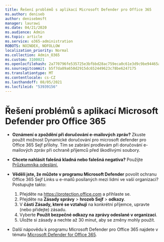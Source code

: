 ```yaml
---
title: Řešení problémů s aplikací Microsoft Defender pro Office 365
ms.author: deniseb
author: denisebmsft
manager: laurawi
ms.date: 04/21/2020
ms.audience: Admin
ms.topic: article
ms.service: o365-administration
ROBOTS: NOINDEX, NOFOLLOW
localization_priority: Normal
ms.collection: Admin_O365
ms.custom: 3100021
ms.openlocfilehash: 2a770796fe535725e3bfbbd28ac759eca0c61e3d9c9be94465af2d0988bff7c9
ms.sourcegitcommit: b5f7da89a650d2915dc652449623c78be6247175
ms.translationtype: MT
ms.contentlocale: cs-CZ
ms.lasthandoff: 08/05/2021
ms.locfileid: "53939156"
---
```

# <a name="troubleshoot-issues-with-microsoft-defender-for-office-365"></a>Řešení problémů s aplikací Microsoft Defender pro Office 365

- **Oznámení o zpoždění při doručování e-mailových zpráv?** Zkuste použít možnost Dynamické doručování pro microsoft defender pro Office 365 Sejf přílohy. Tím se zabrání prodlevám při doručování e-mailových zpráv při ochraně příjemců před škodlivými soubory.
- **Chcete nahlásit falešná kladná nebo falešná negativa?** Použijte [Průzkumníka odeslání.](https://protection.office.com/reportsubmission)
- **Věděli jste, že můžete v programu Microsoft Defender** povolit ochranu Office 365 Sejf Links u e-mailů posílaných mezi lidmi ve vaší organizaci? Postupujte takto:
    1. Přejděte na https://protection.office.com a přihlaste se.
    2. Přejděte na **Zásady správy**  >  **hrozeb Sejf**  >  **odkazy**.
    3. V **části Zásady, které se vztahují** na konkrétní příjemce, upravte (nebo přidejte) zásadu.
    4. Vyberte **Použít bezpečné odkazy na zprávy odeslané v organizaci**.
    5. Uložte si zásady a nechte až 30 minut, aby se změny mohly použít.

- Další nápovědu k programu Microsoft Defender pro Office 365 najdete v tématu [Microsoft Defender for Office 365](/microsoft-365/security/office-365-security/office-365-atp).